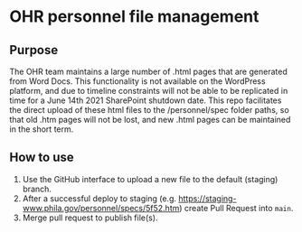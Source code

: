 # OHR personnel file management

## Purpose

The OHR team maintains a large number of .html pages that are generated from Word Docs. This functionality is not available on the WordPress platform, and due to timeline constraints will not be able to be replicated in time for a June 14th 2021 SharePoint shutdown date. This repo facilitates the direct upload of these html files to the /personnel/spec folder paths, so that old .htm pages will not be lost, and new .html pages can be maintained in the short term.

## How to use

1. Use the GitHub interface to upload a new file to the default (staging) branch. 
2. After a successful deploy to staging (e.g. https://staging-www.phila.gov/personnel/specs/5f52.htm) create Pull Request into `main`. 
3. Merge pull request to publish file(s). 
